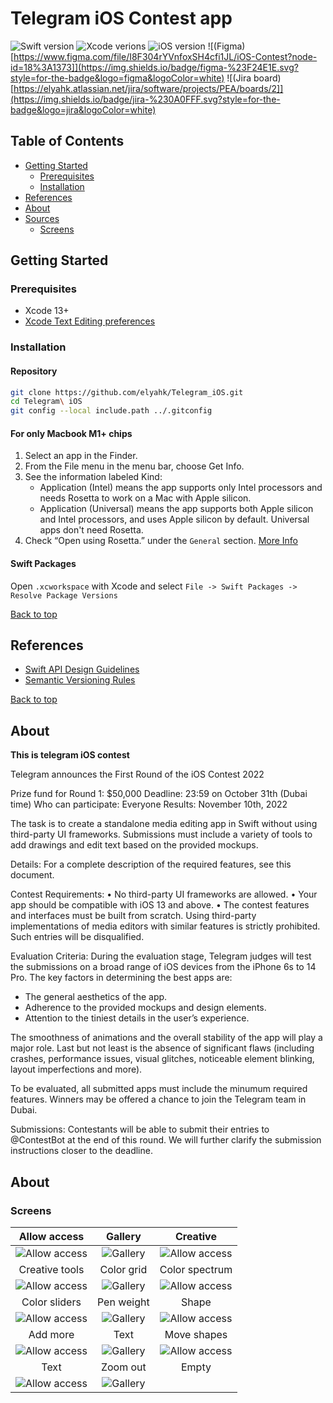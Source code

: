 # Telegram iOS Contest app
![Swift version](https://github.com/superdispatch/carrier-tms-ios/blob/badges/.github/badges/swift-version.svg)
![Xcode verions](https://github.com/superdispatch/carrier-tms-ios/blob/badges/.github/badges/xcode-version.svg)
![iOS version](https://github.com/superdispatch/carrier-tms-ios/blob/badges/.github/badges/ios-version.svg)
![(Figma)[https://www.figma.com/file/I8F304rYVnfoxSH4cfi1JL/iOS-Contest?node-id=18%3A1373]](https://img.shields.io/badge/figma-%23F24E1E.svg?style=for-the-badge&logo=figma&logoColor=white)
![(Jira board)[https://elyahk.atlassian.net/jira/software/projects/PEA/boards/2]](https://img.shields.io/badge/jira-%230A0FFF.svg?style=for-the-badge&logo=jira&logoColor=white)

## Table of Contents

- [Getting Started](#getting-started)
    - [Prerequisites](#prerequisites)
    - [Installation](#installation)
- [References](#references)
- [About](#about)
- [Sources](#sources)
    - [Screens](#screens)

## Getting Started

### Prerequisites
- Xcode 13+
- [Xcode Text Editing preferences](docs/XcodePreferences.md)

### Installation

#### Repository
```bash
git clone https://github.com/elyahk/Telegram_iOS.git
cd Telegram\ iOS
git config --local include.path ../.gitconfig
```

#### For only Macbook M1+ chips
1. Select an app in the Finder.
2. From the File menu in the menu bar, choose Get Info.
3. See the information labeled Kind:
    * Application (Intel) means the app supports only Intel processors and needs Rosetta to work on a Mac with Apple silicon.
    * Application (Universal) means the app supports both Apple silicon and Intel processors, and uses Apple silicon by default. Universal apps don't need Rosetta.
4. Check “Open using Rosetta.” under the `General` section. [More Info](https://support.apple.com/en-us/HT211861)

#### Swift Packages
Open `.xcworkspace` with Xcode and select `File -> Swift Packages -> Resolve Package Versions`

[Back to top](#table-of-contents)

## References

- [Swift API Design Guidelines](https://swift.org/documentation/api-design-guidelines)
- [Semantic Versioning Rules](https://semver.org/)

[Back to top](#table-of-contents)

## About
**This is telegram iOS contest**

Telegram announces the First Round of the iOS Contest 2022

Prize fund for Round 1: $50,000 
Deadline: 23:59 on October 31th (Dubai time)
Who can participate: Everyone
Results: November 10th, 2022

The task is to create a standalone media editing app in Swift without using third-party UI frameworks. Submissions must include a variety of tools to add drawings and edit text based on the provided mockups.

Details: 
For a complete description of the required features, see this document.

Contest Requirements:
• No third-party UI frameworks are allowed.
• Your app should be compatible with iOS 13 and above.
• The contest features and interfaces must be built from scratch. Using third-party implementations of media editors with similar features is strictly prohibited. Such entries will be disqualified. 

Evaluation Criteria:
During the evaluation stage, Telegram judges will test the submissions on a broad range of iOS devices from the iPhone 6s to 14 Pro. The key factors in determining the best apps are:

- The general aesthetics of the app.
- Adherence to the provided mockups and design elements. 
- Attention to the tiniest details in the user’s experience.

The smoothness of animations and the overall stability of the app will play a major role. Last but not least is the absence of significant flaws (including crashes, performance issues, visual glitches, noticeable element blinking, layout imperfections and more). 

To be evaluated, all submitted apps must include the minumum required features. Winners may be offered a chance to join the Telegram team in Dubai.

Submissions:
Contestants will be able to submit their entries to @ContestBot at the end of this round. We will further clarify the submission instructions closer to the deadline.

## About

### Screens

  Allow access | Gallery | Creative 
:-------------------------:|:-------------------------:|:-------------------------:
![Allow access](docs/screens/allow_access.png)  |  ![Gallery](docs/screens/02%20gallery.png) | ![Allow access](docs/screens/03%20creative%20tools.png)
 Creative tools | Color grid | Color spectrum
![Allow access](docs/screens/04%20creative%20tools.png)  |  ![Gallery](docs/screens/05%20color%20grid.png) | ![Allow access](docs/screens/06%20color%20spectrum.png)
Color sliders | Pen weight | Shape
![Allow access](docs/screens/07%20color%20sliders.png)  |  ![Gallery](docs/screens/08%20pen%20weight.png) | ![Allow access](docs/screens/09%20shape.png)
Add more | Text | Move shapes
![Allow access](docs/screens/10%20add%20more.png)  |  ![Gallery](docs/screens/11%20text.png) | ![Allow access](docs/screens/12%20move%20shapes.png)
Text | Zoom out | Empty
![Allow access](docs/screens/13%20text.png)  |  ![Gallery](docs/screens/14%20zoom%20out.png)
